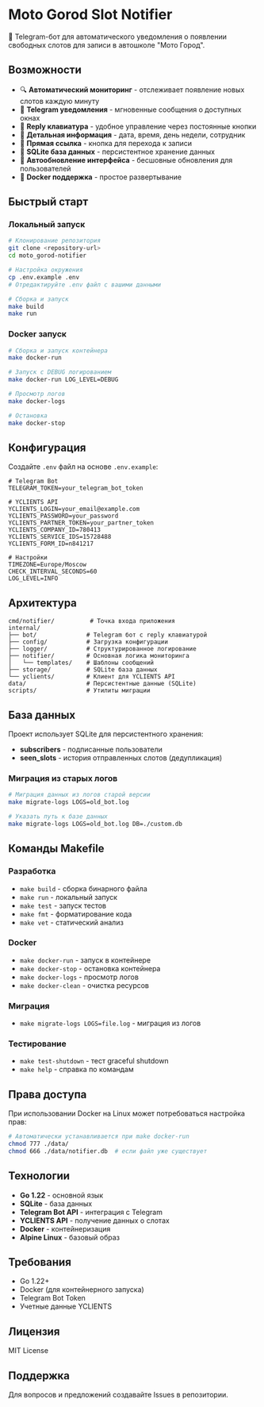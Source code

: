 # Moto Gorod Slot Notifier

🚗 Telegram-бот для автоматического уведомления о появлении свободных слотов для записи в автошколе "Мото Город".

## Возможности

- 🔍 **Автоматический мониторинг** - отслеживает появление новых слотов каждую минуту
- 📱 **Telegram уведомления** - мгновенные сообщения о доступных окнах
- 🎹 **Reply клавиатура** - удобное управление через постоянные кнопки
- 📅 **Детальная информация** - дата, время, день недели, сотрудник
- 🔗 **Прямая ссылка** - кнопка для перехода к записи
- 💾 **SQLite база данных** - персистентное хранение данных
- 🔄 **Автообновление интерфейса** - бесшовные обновления для пользователей
- 🐳 **Docker поддержка** - простое развертывание

## Быстрый старт

### Локальный запуск

```bash
# Клонирование репозитория
git clone <repository-url>
cd moto_gorod-notifier

# Настройка окружения
cp .env.example .env
# Отредактируйте .env файл с вашими данными

# Сборка и запуск
make build
make run
```

### Docker запуск

```bash
# Сборка и запуск контейнера
make docker-run

# Запуск с DEBUG логированием
make docker-run LOG_LEVEL=DEBUG

# Просмотр логов
make docker-logs

# Остановка
make docker-stop
```

## Конфигурация

Создайте `.env` файл на основе `.env.example`:

```env
# Telegram Bot
TELEGRAM_TOKEN=your_telegram_bot_token

# YCLIENTS API
YCLIENTS_LOGIN=your_email@example.com
YCLIENTS_PASSWORD=your_password
YCLIENTS_PARTNER_TOKEN=your_partner_token
YCLIENTS_COMPANY_ID=780413
YCLIENTS_SERVICE_IDS=15728488
YCLIENTS_FORM_ID=n841217

# Настройки
TIMEZONE=Europe/Moscow
CHECK_INTERVAL_SECONDS=60
LOG_LEVEL=INFO
```

## Архитектура

```
cmd/notifier/          # Точка входа приложения
internal/
├── bot/              # Telegram бот с reply клавиатурой
├── config/           # Загрузка конфигурации
├── logger/           # Структурированное логирование
├── notifier/         # Основная логика мониторинга
│   └── templates/    # Шаблоны сообщений
├── storage/          # SQLite база данных
└── yclients/         # Клиент для YCLIENTS API
data/                 # Персистентные данные (SQLite)
scripts/              # Утилиты миграции
```

## База данных

Проект использует SQLite для персистентного хранения:

- **subscribers** - подписанные пользователи
- **seen_slots** - история отправленных слотов (дедупликация)

### Миграция из старых логов

```bash
# Миграция данных из логов старой версии
make migrate-logs LOGS=old_bot.log

# Указать путь к базе данных
make migrate-logs LOGS=old_bot.log DB=./custom.db
```

## Команды Makefile

### Разработка
- `make build` - сборка бинарного файла
- `make run` - локальный запуск
- `make test` - запуск тестов
- `make fmt` - форматирование кода
- `make vet` - статический анализ

### Docker
- `make docker-run` - запуск в контейнере
- `make docker-stop` - остановка контейнера
- `make docker-logs` - просмотр логов
- `make docker-clean` - очистка ресурсов

### Миграция
- `make migrate-logs LOGS=file.log` - миграция из логов

### Тестирование
- `make test-shutdown` - тест graceful shutdown
- `make help` - справка по командам

## Права доступа

При использовании Docker на Linux может потребоваться настройка прав:

```bash
# Автоматически устанавливается при make docker-run
chmod 777 ./data/
chmod 666 ./data/notifier.db  # если файл уже существует
```

## Технологии

- **Go 1.22** - основной язык
- **SQLite** - база данных
- **Telegram Bot API** - интеграция с Telegram
- **YCLIENTS API** - получение данных о слотах
- **Docker** - контейнеризация
- **Alpine Linux** - базовый образ

## Требования

- Go 1.22+
- Docker (для контейнерного запуска)
- Telegram Bot Token
- Учетные данные YCLIENTS

## Лицензия

MIT License

## Поддержка

Для вопросов и предложений создавайте Issues в репозитории.